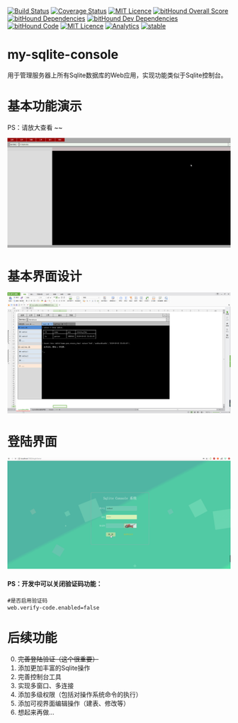 [![Build Status](https://travis-ci.org/petterobam/my-sqlite-console.svg?branch=master)](https://travis-ci.org/petterobam/my-sqlite-console)
[![Coverage Status](https://coveralls.io/repos/github/petterobam/my-sqlite-console/badge.svg?branch=master)](https://coveralls.io/github/petterobam/my-sqlite-console?branch=master)
[![MIT Licence](https://badges.frapsoft.com/os/mit/mit.svg?v=103)](https://opensource.org/licenses/mit-license.php)
[![bitHound Overall Score](https://www.bithound.io/github/petterobam/my-sqlite-console/badges/score.svg)](https://www.bithound.io/github/petterobam/my-sqlite-console)
[![bitHound Dependencies](https://www.bithound.io/github/petterobam/my-sqlite-console/badges/dependencies.svg)](https://www.bithound.io/github/petterobam/my-sqlite-console/master/dependencies/npm)
[![bitHound Dev Dependencies](https://www.bithound.io/github/petterobam/my-sqlite-console/badges/devDependencies.svg)](https://www.bithound.io/github/petterobam/my-sqlite-console/master/dependencies/npm)
[![bitHound Code](https://www.bithound.io/github/petterobam/my-sqlite-console/badges/code.svg)](https://www.bithound.io/github/petterobam/my-sqlite-console)
[![MIT Licence](https://badges.frapsoft.com/os/mit/mit.svg?v=103)](https://opensource.org/licenses/mit-license.php)
[![Analytics](https://ga-beacon.appspot.com/UA-85522412-2/welcome-page)](https://github.com/igrigorik/ga-beacon)
[![stable](http://badges.github.io/stability-badges/dist/stable.svg)](http://github.com/badges/stability-badges)

# my-sqlite-console
用于管理服务器上所有Sqlite数据库的Web应用，实现功能类似于Sqlite控制台。

# 基本功能演示
PS：请放大查看 ~~

![my-sqlite-console-show](doc/images/my-sqlite-console-show.gif)

# 基本界面设计
![my-sqlite-console-design](doc/images/my-sqlite-console-design.png)

# 登陆界面
![my-sqlite-console-login](doc/images/my-sqlite-console-login.gif)
#### PS：开发中可以关闭验证码功能：
```
#是否启用验证码
web.verify-code.enabled=false
```

# 后续功能
0. ~~完善登陆验证（这个很重要）~~
1. 添加更加丰富的Sqlite操作
2. 完善控制台工具
3. 实现多窗口、多连接
4. 添加多级权限（包括对操作系统命令的执行）
5. 添加可视界面编辑操作（建表、修改等）
6. 想起来再做...